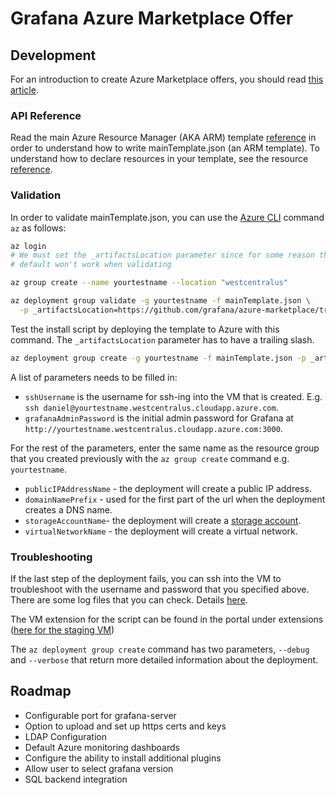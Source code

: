 # Grafana Azure Marketplace Offer

## Development

For an introduction to create Azure Marketplace offers, you should read
[this article](https://docs.microsoft.com/en-us/azure/marketplace/partner-center-portal/create-new-azure-apps-offer).

### API Reference

Read the main Azure Resource Manager (AKA ARM) template
[reference](https://docs.microsoft.com/en-us/azure/azure-resource-manager/templates/template-syntax)
in order to understand how to write mainTemplate.json (an ARM template). To
understand how to declare resources in your template, see the resource
[reference](https://docs.microsoft.com/en-us/azure/templates/).

### Validation

In order to validate mainTemplate.json, you can use the
[Azure CLI](https://docs.microsoft.com/en-us/cli/azure/?view=azure-cli-latest)
command `az` as follows:

```bash
az login
# We must set the _artifactsLocation parameter since for some reason the
# default won't work when validating

az group create --name yourtestname --location "westcentralus"

az deployment group validate -g yourtestname -f mainTemplate.json \
  -p _artifactsLocation=https://github.com/grafana/azure-marketplace/tree/master/
```

Test the install script by deploying the template to Azure with this command. The `_artifactsLocation` parameter has to have a trailing slash.

```bash
az deployment group create -g yourtestname -f mainTemplate.json -p _artifactsLocation=https://raw.githubusercontent.com/grafana/azure-template/yourbranch/ -p sshPassword=aPassword
```

A list of parameters needs to be filled in:

- `sshUsername` is the username for ssh-ing into the VM that is created. E.g. `ssh daniel@yourtestname.westcentralus.cloudapp.azure.com`.
- `grafanaAdminPassword` is the initial admin password for Grafana at `http://yourtestname.westcentralus.cloudapp.azure.com:3000`.

For the rest of the parameters, enter the same name as the resource group that you created previously with the `az group create` command e.g. `yourtestname`.

- `publicIPAddressName` - the deployment will create a public IP address.
- `domainNamePrefix` - used for the first part of the url when the deployment creates a DNS name.
- `storageAccountName`- the deployment will create a [storage account](https://portal.azure.com/#blade/HubsExtension/BrowseResource/resourceType/Microsoft.Storage%2FStorageAccounts).
- `virtualNetworkName` - the deployment will create a virtual network.

### Troubleshooting

If the last step of the deployment fails, you can ssh into the VM to troubleshoot with the username and password that you specified above. There are some log files that you can check. Details [here](https://github.com/Azure/custom-script-extension-linux#3-troubleshooting).

The VM extension for the script can be found in the portal under extensions ([here for the staging VM](https://portal.azure.com/#@grafana.com/resource/subscriptions/44693801-6ee6-49de-9b2d-9106972f9572/resourceGroups/grafanastaging/providers/Microsoft.Compute/virtualMachines/grafana/extensions))

The `az deployment group create` command has two parameters, `--debug` and `--verbose` that return more detailed information about the deployment.

## Roadmap

- Configurable port for grafana-server
- Option to upload and set up https certs and keys
- LDAP Configuration
- Default Azure monitoring dashboards
- Configure the ability to install additional plugins
- Allow user to select grafana version
- SQL backend integration
